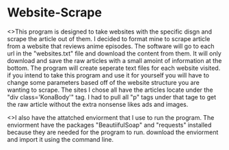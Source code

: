 # Website-Scrape

<>This program is designed to take websites with the specific disgn and scrape the article out of them.
I decided to format mine to scrape article from a website that reviews anime episodes.
The software will go to each url in the "websites.txt" file and download the content from them.
It will only download and save the raw articles with a small amoint of information at the bottom.
The program will create seperate text files for each website visited.
if you intend to take this program and use it for yourself you will have to change some parameters based off of the website structure you are wanting to scrape.
The sites I chose all have the articles locate under the "div class='KonaBody'" tag. I had to pull all "p" tags under that tage to get the raw article without the extra nonsense likes ads and images.

<>I also have the attatched enviorment that I use to run the program.
The enviorment have the packages "BeautiifulSoap" and "requests" installed because they are needed for the program to run.
download the enviorment and import it using the command line.
